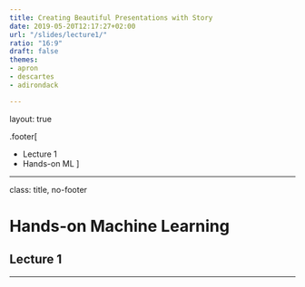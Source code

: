 ```yaml
---
title: Creating Beautiful Presentations with Story
date: 2019-05-20T12:17:27+02:00
url: "/slides/lecture1/"
ratio: "16:9"
draft: false
themes:
- apron
- descartes
- adirondack

---
```


layout: true

.footer[
- Lecture 1
- Hands-on ML
]

---

class: title, no-footer

# Hands-on Machine Learning
## Lecture 1

---


